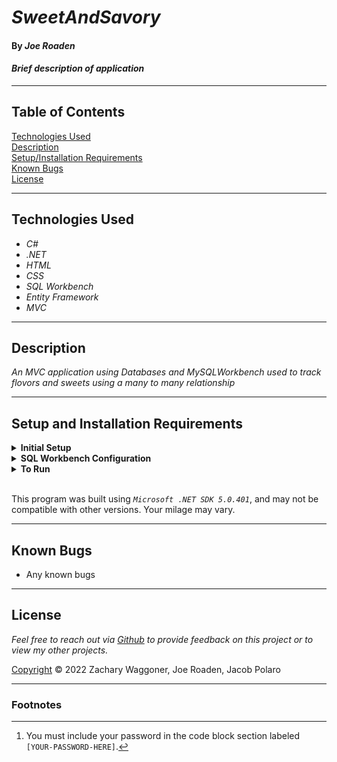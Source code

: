 # _SweetAndSavory_

#### By _Joe Roaden_

#### _Brief description of application_

---
## Table of Contents
[Technologies Used](#technologies-used)  
[Description](#description)  
[Setup/Installation Requirements](#setup-and-installation-requirements)  
[Known Bugs](#known-bugs)  
[License](#License)

---
## Technologies Used

* _C#_
* _.NET_
* _HTML_
* _CSS_
* _SQL Workbench_
* _Entity Framework_
* _MVC_

---
## Description

_An MVC application using Databases and MySQLWorkbench used to track flovors and sweets using a many to many relationship_

---
## Setup and Installation Requirements

<details>
<summary><strong>Initial Setup</strong></summary>  

1. Copy the git repository url: https://github.com/CyndaZ42/RecipeBox  
2. Open a shell program and navigate to your desktop.
3. Clone the repository for this project using the `git clone` command and including the copied URL.
4. While still in the shell program, navigate to the root directory of the newly created file named `RecipeBox.Solution`.
5. From the root directory, navigate to the `RecipeBox` directory.
6. Move onto SQL Workbench instructions below to re-create database necessary to run this project.
</details>

<details>
<summary><strong>SQL Workbench Configuration</strong></summary>

1. Create an `appsetting.json` file in the `RecipeBox` directory of the project  
   <pre>RecipeBox.Solution
   └── RecipeBox
    └── <strong>appsetting.json</strong></pre>
2. Insert the following code [^1]  
    ```json
    {
      "ConnectionStrings": {
        "DefaultConnection": "Server=localhost;Port=3306;database=project_name;uid=root;pwd=[YOUR-PASSWORD-HERE];"
      }
    }
    ```

3. Once `appsettings.json` file has been created, navigate back to SQL Workbench.
</details>

<details>
<summary><strong>To Run</strong></summary>

1. Navigate to:  
   <pre>RecipeBox.Solution
   └── <strong>RecipeBox</strong></pre>

2. Run `$ dotnet restore` in the console.  
3. Run `$ dotnet database update` in the console.  
4. Run `$ dotnet run` in the console
</details><br>

This program was built using *`Microsoft .NET SDK 5.0.401`*, and may not be compatible with other versions. Your milage may vary.

---
## Known Bugs

* Any known bugs

---
## License

_Feel free to reach out via [Github](https://github.com/CyndaZ42) to provide feedback on this project or to view my other projects._

[Copyright](/LICENSE) © 2022 Zachary Waggoner, Joe Roaden, Jacob Polaro

---
### Footnotes

[^1]: You must include your password in the code block section labeled `[YOUR-PASSWORD-HERE]`.